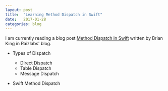 ```yaml
---
layout: post
title:  "Learning Method Dispatch in Swift"
date:   2017-01-28
categories: blog
---
```


I am currently reading a blog post [Method Dispatch in Swift][1] written by Brian King in Raizlabs' blog.

- Types of Dispatch
    - Direct Dispatch
    - Table Dispatch
    - Message Dispatch

- Swift Method Dispatch


[1]: https://www.raizlabs.com/dev/2016/12/swift-method-dispatch/
